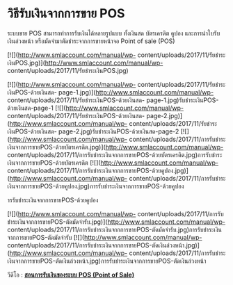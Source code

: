 # วิธีรับเงินจากการขาย POS

ระบบขาย POS สามารถทำการรับเงินได้หลายรูปแบบ ทั้งเงินสด บัตรเครดิต คูปอง
และการนำใบรับเงินล่วงหน้า หรือมัดจำมาตัดชำระจากการขายหน้าจอ Point of sale
(POS)

[![](http://www.smlaccount.com/manual/wp-
content/uploads/2017/11/รัยชำระเงินPOS.jpg)](http://www.smlaccount.com/manual/wp-
content/uploads/2017/11/รัยชำระเงินPOS.jpg)

[![](http://www.smlaccount.com/manual/wp-
content/uploads/2017/11/รัยชำระเงินPOS-ด้วยเงินสด-
page-1.jpg)](http://www.smlaccount.com/manual/wp-
content/uploads/2017/11/รัยชำระเงินPOS-ด้วยเงินสด-
page-1.jpg)รับชำระเงินPOS-ด้วยเงินสด-page-1
[![](http://www.smlaccount.com/manual/wp-
content/uploads/2017/11/รัยชำระเงินPOS-ด้วยเงินสด-
page-2.jpg)](http://www.smlaccount.com/manual/wp-
content/uploads/2017/11/รัยชำระเงินPOS-ด้วยเงินสด-
page-2.jpg)รับชำระเงินPOS-ด้วยเงินสด-page-2
[![](http://www.smlaccount.com/manual/wp-
content/uploads/2017/11/การรับชำระเงินจากการขายPOS-ด้วยบัตรเครดิต.jpg)](http://www.smlaccount.com/manual/wp-
content/uploads/2017/11/การรับชำระเงินจากการขายPOS-ด้วยบัตรเครดิต.jpg)การรับชำระเงินจากการขายPOS-ด้วยบัตรเครดิต
[![](http://www.smlaccount.com/manual/wp-
content/uploads/2017/11/การรับชำระเงินจากการขายPOS-ด้วยคูปอง.jpg)](http://www.smlaccount.com/manual/wp-
content/uploads/2017/11/การรับชำระเงินจากการขายPOS-ด้วยคูปอง.jpg)การรับชำระเงินจากการขายPOS-ด้วยคูปอง



ารรับชำระเงินจากการขายPOS-ด้วยคูปอง

[![](http://www.smlaccount.com/manual/wp-
content/uploads/2017/11/การรับชำระเงินจากการขายPOS-ตัดมัดจำรับ.jpg)](http://www.smlaccount.com/manual/wp-
content/uploads/2017/11/การรับชำระเงินจากการขายPOS-ตัดมัดจำรับ.jpg)การรับชำระเงินจากการขายPOS-ตัดมัดจำรับ
[![](http://www.smlaccount.com/manual/wp-
content/uploads/2017/11/การรับชำระเงินจากการขายPOS-ตัดเงินล่วงหน้า.jpg)](http://www.smlaccount.com/manual/wp-
content/uploads/2017/11/การรับชำระเงินจากการขายPOS-ตัดเงินล่วงหน้า.jpg)การรับชำระเงินจากการขายPOS-ตัดเงินล่วงหน้า

วีดีโอ : [ **สอนการรับเงินของระบบ POS (Point of
Sale)**](https://youtu.be/AQuSnhRdijw)













